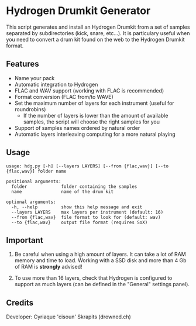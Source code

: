 # Hydrogen Drumkit Generator

This script generates and install an Hydrogen Drumkit from a set of samples
separated by subdirectories (kick, snare, etc...).
It is particulary useful when you need to convert a drum kit found on the web to
the Hydrogen Drumkit format.

## Features

 - Name your pack
 - Automatic integration to Hydrogen
 - FLAC and WAV support (working with FLAC is recommended)
 - Format conversion (FLAC from/to WAVE)
 - Set the maximum number of layers for each instrument (useful for roundrobins)
   - If the number of layers is lower than the amount of available samples,
     the script will choose the right samples for you
 - Support of samples names ordered by natural order
 - Automatic layers interleaving computing for a more natural playing

## Usage

```
usage: hdg.py [-h] [--layers LAYERS] [--from {flac,wav}] [--to {flac,wav}] folder name

positional arguments:
  folder             folder containing the samples
  name               name of the drum kit

optional arguments:
  -h, --help         show this help message and exit
  --layers LAYERS    max layers per instrument (default: 16)
  --from {flac,wav}  file format to look for (default: wav)
  --to {flac,wav}    output file format (requires SoX)
```

## Important

1. Be careful when using a high amount of layers. It can take a lot of RAM
   memory and time to load. Working with a SSD disk and more than 4 Gb of RAM
   is **strongly** advised!

2. To use more than 16 layers, check that Hydrogen is configured to support
   as much layers (can be defined in the "General" settings panel).

## Credits

Developer: Cyriaque 'cisoun' Skrapits (drowned.ch)
